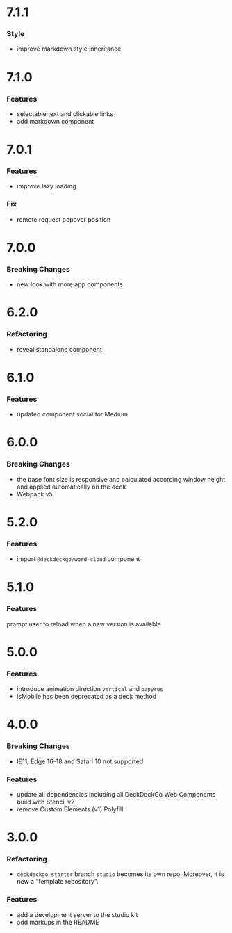 # 7.1.1

### Style

- improve markdown style inheritance

# 7.1.0

### Features

- selectable text and clickable links
- add markdown component

# 7.0.1

### Features

- improve lazy loading

### Fix

- remote request popover position

# 7.0.0

### Breaking Changes

- new look with more app components

# 6.2.0

### Refactoring

- reveal standalone component

# 6.1.0

### Features

- updated component social for Medium

# 6.0.0

### Breaking Changes

- the base font size is responsive and calculated according window height and applied automatically on the deck
- Webpack v5

# 5.2.0

### Features

- import `@deckdeckgo/word-cloud` component

# 5.1.0

### Features

prompt user to reload when a new version is available

# 5.0.0

### Features

- introduce animation direction `vertical` and `papyrus`
- isMobile has been deprecated as a deck method

# 4.0.0

### Breaking Changes

- IE11, Edge 16-18 and Safari 10 not supported

### Features

- update all dependencies including all DeckDeckGo Web Components build with Stencil v2
- remove Custom Elements (v1) Polyfill

# 3.0.0

### Refactoring

- `deckdeckgo-starter` branch `studio` becomes its own repo. Moreover, it is new a "template repository".

### Features

- add a development server to the studio kit
- add markups in the README
